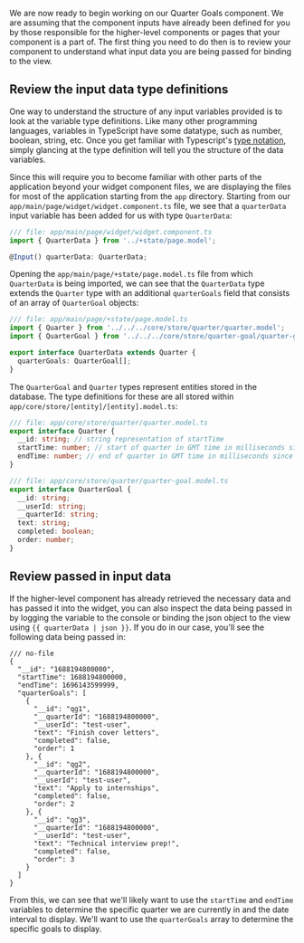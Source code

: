 We are now ready to begin working on our Quarter Goals component. We are assuming that the component inputs have already been defined for you by those responsible for the higher-level components or pages that your component is a part of. The first thing you need to do then is to review your component to understand what input data you are being passed for binding to the view.

## Review the input data type definitions

One way to understand the structure of any input variables provided is to look at the variable type definitions. Like many other programming languages, variables in TypeScript have some datatype, such as number, boolean, string, etc. Once you get familiar with Typescript's <a href="https://www.typescriptlang.org/docs/handbook/basic-types.html" target="_blank">type notation</a>, simply glancing at the type definition will tell you the structure of the data variables.

Since this will require you to become familiar with other parts of the application beyond your widget component files, we are displaying the files for most of the application starting from the `app` directory. Starting from our `app/main/page/widget/widget.component.ts` file, we see that a `quarterData` input variable has been added for us with type `QuarterData`:

```ts
/// file: app/main/page/widget/widget.component.ts
import { QuarterData } from '../+state/page.model';

@Input() quarterData: QuarterData;
```

Opening the `app/main/page/+state/page.model.ts` file from which `QuarterData` is being imported, we can see that the `QuarterData` type extends the `Quarter` type with an additional `quarterGoals` field that consists of an array of `QuarterGoal` objects:

```ts
/// file: app/main/page/+state/page.model.ts
import { Quarter } from '../../../core/store/quarter/quarter.model';
import { QuarterGoal } from '../../../core/store/quarter-goal/quarter-goal.model';

export interface QuarterData extends Quarter {
  quarterGoals: QuarterGoal[];
}
```

The `QuarterGoal` and `Quarter` types represent entities stored in the database. The type definitions for these are all stored within `app/core/store/[entity]/[entity].model.ts`:

```ts
/// file: app/core/store/quarter/quarter.model.ts
export interface Quarter {
  __id: string; // string representation of startTime
  startTime: number; // start of quarter in GMT time in milliseconds since 1/1/1970
  endTime: number; // end of quarter in GMT time in milliseconds since 1/1/1970
}
```

```ts
/// file: app/core/store/quarter/quarter-goal.model.ts
export interface QuarterGoal {
  __id: string;
  __userId: string;
  __quarterId: string;
  text: string;
  completed: boolean;
  order: number;
}
```

## Review passed in input data

If the higher-level component has already retrieved the necessary data and has passed it into the widget, you can also inspect the data being passed in by logging the variable to the console or binding the json object to the view using `{{ quarterData | json }}`. If you do in our case, you'll see the following data being passed in:

```
/// no-file
{
  "__id": "1688194800000",
  "startTime": 1688194800000,
  "endTime": 1696143599999,
  "quarterGoals": [
    {
      "__id": "qg1",
      "__quarterId": "1688194800000",
      "__userId": "test-user",
      "text": "Finish cover letters",
      "completed": false,
      "order": 1
    }, {
      "__id": "qg2",
      "__quarterId": "1688194800000",
      "__userId": "test-user",
      "text": "Apply to internships",
      "completed": false,
      "order": 2
    }, {
      "__id": "qg3",
      "__quarterId": "1688194800000",
      "__userId": "test-user",
      "text": "Technical interview prep!",
      "completed": false,
      "order": 3
    }
  ]
}
```

From this, we can see that we'll likely want to use the `startTime` and `endTime` variables to determine the specific quarter we are currently in and the date interval to display. We'll want to use the `quarterGoals` array to determine the specific goals to display.
